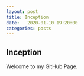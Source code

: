 ```yaml
---
layout: post
title: Inception
date:   2020-01-10 19:20:00
categories: posts
---
```


## Inception

Welcome to my GitHub Page.
